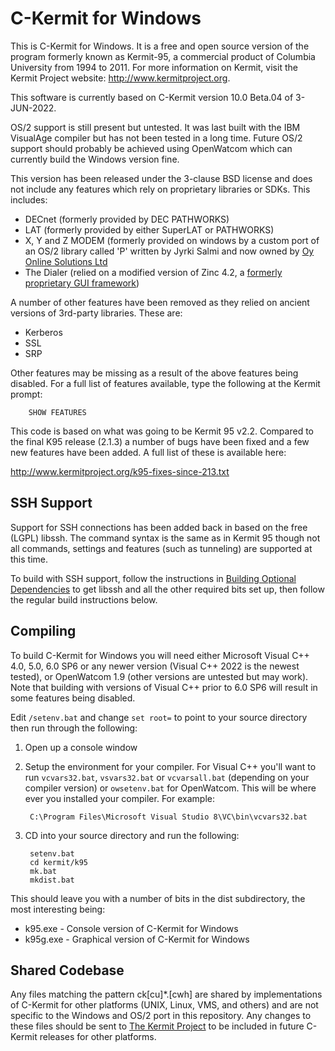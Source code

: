 C-Kermit for Windows
====================

This is C-Kermit for Windows. It is a free and open source version of the
program formerly known as Kermit-95, a commercial product of Columbia
University from 1994 to 2011. For more information on Kermit, visit the
Kermit Project website: http://www.kermitproject.org.

This software is currently based on C-Kermit version 10.0 Beta.04 of
3-JUN-2022. 

OS/2 support is still present but untested. It was last built with the
IBM VisualAge compiler but has not been tested in a long time. Future 
OS/2 support should probably be achieved using OpenWatcom which can
currently build the Windows version fine.

This version has been released under the 3-clause BSD license and does not
include any features which rely on proprietary libraries or SDKs. This
includes:

* DECnet (formerly provided by DEC PATHWORKS) 
* LAT (formerly provided by either SuperLAT or PATHWORKS)
* X, Y and Z MODEM (formerly provided on windows by a custom port of an OS/2 library 
    called 'P' written by Jyrki Salmi and now owned by [Oy Online Solutions Ltd](https://online.fi)
* The Dialer (relied on a modified version of Zinc 4.2, a 
[formerly proprietary GUI framework](http://openzinc.com/))

A number of other features have been removed as they relied on ancient
versions of 3rd-party libraries. These are:

* Kerberos
* SSL
* SRP

Other features may be missing as a result of the above features being disabled.
For a full list of features available, type the following at the Kermit prompt:

        SHOW FEATURES

This code is based on what was going to be Kermit 95 v2.2. Compared to the
final K95 release (2.1.3) a number of bugs have been fixed and a few new
features have been added. A full list of these is available here:

  http://www.kermitproject.org/k95-fixes-since-213.txt

SSH Support
-----------
Support for SSH connections has been added back in based on the free (LGPL)
libssh. The command syntax is the same as in Kermit 95 though not all commands,
 settings and features (such as tunneling) are supported at this time.

To build with SSH support, follow the instructions in
[Building Optional Dependencies](doc/optional-dependencies.md) to get libssh
and all the other required bits set up, then follow the regular build
instructions below.

Compiling
---------

To build C-Kermit for Windows you will need either Microsoft Visual C++ 4.0, 
5.0, 6.0 SP6 or any newer version (Visual C++ 2022 is the newest tested), or 
OpenWatcom 1.9 (other versions are untested but may work). Note that building
with versions of Visual C++ prior to 6.0 SP6 will result in some features
being disabled.

Edit `/setenv.bat` and change `set root=` to point to your source directory then run through the following:
 
1. Open up a console window
2. Setup the environment for your compiler. For Visual C++ you'll want to run `vcvars32.bat`, `vsvars32.bat` or `vcvarsall.bat`
   (depending on your compiler version) or `owsetenv.bat` for OpenWatcom. This will be where ever you installed your compiler. For example:

        C:\Program Files\Microsoft Visual Studio 8\VC\bin\vcvars32.bat
4. CD into your source directory and run the following:

        setenv.bat
        cd kermit/k95
        mk.bat
        mkdist.bat

This should leave you with a number of bits in the dist subdirectory, the most
interesting being:

* k95.exe      - Console version of C-Kermit for Windows
* k95g.exe     - Graphical version of C-Kermit for Windows

Shared Codebase
---------------
Any files matching the pattern ck[cu]*.[cwh] are shared by
implementations of C-Kermit for other platforms (UNIX, Linux, VMS, and others)
and are not specific to the Windows and OS/2 port in this repository. Any changes 
to these files should be sent to [The Kermit Project](https://www.kermitproject.org/)
to be included in future C-Kermit releases for other platforms.

